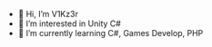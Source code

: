 - 👋 Hi, I’m V1Kz3r
- 👀 I’m interested in Unity C#
- 🌱 I’m currently learning C#, Games Develop, PHP

<!---
ViKzEr/ViKzEr is a ✨ special ✨ repository because its `README.md` (this file) appears on your GitHub profile.
You can click the Preview link to take a look at your changes.
--->
